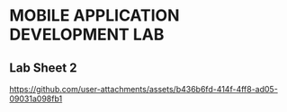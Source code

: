 # MOBILE APPLICATION DEVELOPMENT LAB 
## Lab Sheet 2 


https://github.com/user-attachments/assets/b436b6fd-414f-4ff8-ad05-09031a098fb1

